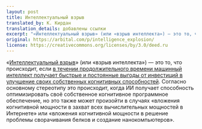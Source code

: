 ```yaml
---
layout: post
title: Интеллектуальный взрыв
translated_by: К. Кирдан
translation_details: добавлены ссылки
excerpt: "«Интеллектуальный взрыв» (или «взрыв интеллекта») — это то, что происходит, если в течении продолжительного времени машинный интеллект получает быстрые и постоянные выгоды от инвестиций в улучшение своих собственных когнитивных способностей. Согласно основному стереотипу это происходит, когда ИИ получает способность оптимизировать своё собственное когнитивное программное обеспечение, но это также может произойти в случаях «вложения когнитивной мощности в захват всех вычислительных мощностей в Интернете» или «вложения когнитивной мощности в решение проблемы сворачивания белков и создание нанокомпьютеров»."
original: https://arbital.com/p/intelligence_explosion/
license: https://creativecommons.org/licenses/by/3.0/deed.ru
---
```

«[Интеллектуальный взрыв](https://ru.wikipedia.org/wiki/%D0%98%D0%BD%D1%82%D0%B5%D0%BB%D0%BB%D0%B5%D0%BA%D1%82%D1%83%D0%B0%D0%BB%D1%8C%D0%BD%D1%8B%D0%B9_%D0%B2%D0%B7%D1%80%D1%8B%D0%B2)» (или «взрыв интеллекта») — это то, что происходит, если [в течении продолжительного времени машинный интеллект получает быстрые и постоянные выгоды от инвестиций в улучшение своих собственных когнитивных способностей](https://intelligence.org/files/IEM.pdf). Согласно основному стереотипу это происходит, когда ИИ получает способность оптимизировать своё собственное когнитивное программное обеспечение, но это также может произойти в случаях «вложения когнитивной мощности в захват всех вычислительных мощностей в Интернете» или «вложения когнитивной мощности в решение проблемы сворачивания белков и создание нанокомпьютеров».
